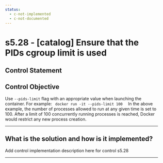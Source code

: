 ```yaml
---
status:
  - c-not-implemented
  - c-not-documented
---
```


# s5.28 - \[catalog\] Ensure that the PIDs cgroup limit is used

## Control Statement

## Control Objective

Use `--pids-limit` flag with an appropriate value when launching the container.    For example:  ```  docker run -it --pids-limit 100   ```  In the above example, the number of processes allowed to run at any given time is set to 100. After a limit of 100 concurrently running processes is reached, Docker would restrict any new process creation.

______________________________________________________________________

## What is the solution and how is it implemented?

Add control implementation description here for control s5.28

______________________________________________________________________
